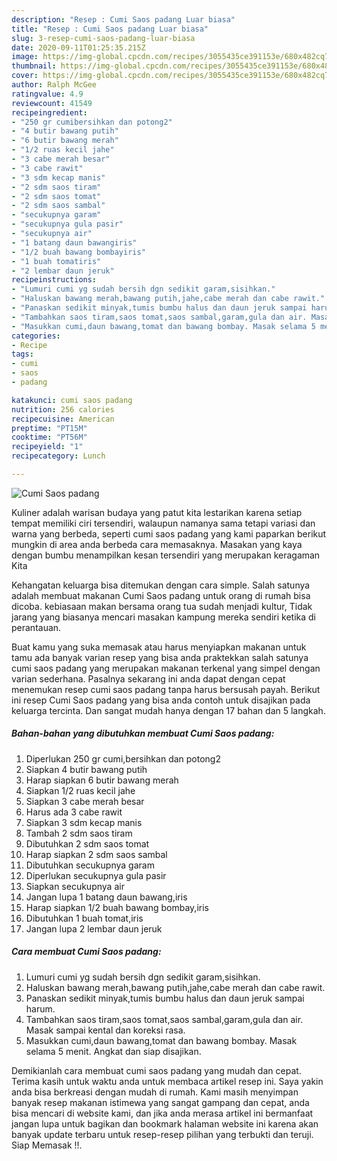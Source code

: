 ```yaml
---
description: "Resep : Cumi Saos padang Luar biasa"
title: "Resep : Cumi Saos padang Luar biasa"
slug: 3-resep-cumi-saos-padang-luar-biasa
date: 2020-09-11T01:25:35.215Z
image: https://img-global.cpcdn.com/recipes/3055435ce391153e/680x482cq70/cumi-saos-padang-foto-resep-utama.jpg
thumbnail: https://img-global.cpcdn.com/recipes/3055435ce391153e/680x482cq70/cumi-saos-padang-foto-resep-utama.jpg
cover: https://img-global.cpcdn.com/recipes/3055435ce391153e/680x482cq70/cumi-saos-padang-foto-resep-utama.jpg
author: Ralph McGee
ratingvalue: 4.9
reviewcount: 41549
recipeingredient:
- "250 gr cumibersihkan dan potong2"
- "4 butir bawang putih"
- "6 butir bawang merah"
- "1/2 ruas kecil jahe"
- "3 cabe merah besar"
- "3 cabe rawit"
- "3 sdm kecap manis"
- "2 sdm saos tiram"
- "2 sdm saos tomat"
- "2 sdm saos sambal"
- "secukupnya garam"
- "secukupnya gula pasir"
- "secukupnya air"
- "1 batang daun bawangiris"
- "1/2 buah bawang bombayiris"
- "1 buah tomatiris"
- "2 lembar daun jeruk"
recipeinstructions:
- "Lumuri cumi yg sudah bersih dgn sedikit garam,sisihkan."
- "Haluskan bawang merah,bawang putih,jahe,cabe merah dan cabe rawit."
- "Panaskan sedikit minyak,tumis bumbu halus dan daun jeruk sampai harum."
- "Tambahkan saos tiram,saos tomat,saos sambal,garam,gula dan air. Masak sampai kental dan koreksi rasa."
- "Masukkan cumi,daun bawang,tomat dan bawang bombay. Masak selama 5 menit. Angkat dan siap disajikan."
categories:
- Recipe
tags:
- cumi
- saos
- padang

katakunci: cumi saos padang 
nutrition: 256 calories
recipecuisine: American
preptime: "PT15M"
cooktime: "PT56M"
recipeyield: "1"
recipecategory: Lunch

---
```



![Cumi Saos padang](https://img-global.cpcdn.com/recipes/3055435ce391153e/680x482cq70/cumi-saos-padang-foto-resep-utama.jpg)

Kuliner adalah warisan budaya yang patut kita lestarikan karena setiap tempat memiliki ciri tersendiri, walaupun namanya sama tetapi variasi dan warna yang berbeda, seperti cumi saos padang yang kami paparkan berikut mungkin di area anda berbeda cara memasaknya. Masakan yang kaya dengan bumbu menampilkan kesan tersendiri yang merupakan keragaman Kita

Kehangatan keluarga bisa ditemukan dengan cara simple. Salah satunya adalah membuat makanan Cumi Saos padang untuk orang di rumah bisa dicoba. kebiasaan makan bersama orang tua sudah menjadi kultur, Tidak jarang yang biasanya mencari masakan kampung mereka sendiri ketika di perantauan.



Buat kamu yang suka memasak atau harus menyiapkan makanan untuk tamu ada banyak varian resep yang bisa anda praktekkan salah satunya cumi saos padang yang merupakan makanan terkenal yang simpel dengan varian sederhana. Pasalnya sekarang ini anda dapat dengan cepat menemukan resep cumi saos padang tanpa harus bersusah payah.
Berikut ini resep Cumi Saos padang yang bisa anda contoh untuk disajikan pada keluarga tercinta. Dan sangat mudah hanya dengan 17 bahan dan 5 langkah.


<!--inarticleads1-->

##### Bahan-bahan yang dibutuhkan membuat Cumi Saos padang:

1. Diperlukan 250 gr cumi,bersihkan dan potong2
1. Siapkan 4 butir bawang putih
1. Harap siapkan 6 butir bawang merah
1. Siapkan 1/2 ruas kecil jahe
1. Siapkan 3 cabe merah besar
1. Harus ada 3 cabe rawit
1. Siapkan 3 sdm kecap manis
1. Tambah 2 sdm saos tiram
1. Dibutuhkan 2 sdm saos tomat
1. Harap siapkan 2 sdm saos sambal
1. Dibutuhkan secukupnya garam
1. Diperlukan secukupnya gula pasir
1. Siapkan secukupnya air
1. Jangan lupa 1 batang daun bawang,iris
1. Harap siapkan 1/2 buah bawang bombay,iris
1. Dibutuhkan 1 buah tomat,iris
1. Jangan lupa 2 lembar daun jeruk




<!--inarticleads2-->

##### Cara membuat  Cumi Saos padang:

1. Lumuri cumi yg sudah bersih dgn sedikit garam,sisihkan.
1. Haluskan bawang merah,bawang putih,jahe,cabe merah dan cabe rawit.
1. Panaskan sedikit minyak,tumis bumbu halus dan daun jeruk sampai harum.
1. Tambahkan saos tiram,saos tomat,saos sambal,garam,gula dan air. Masak sampai kental dan koreksi rasa.
1. Masukkan cumi,daun bawang,tomat dan bawang bombay. Masak selama 5 menit. Angkat dan siap disajikan.




Demikianlah cara membuat cumi saos padang yang mudah dan cepat. Terima kasih untuk waktu anda untuk membaca artikel resep ini. Saya yakin anda bisa berkreasi dengan mudah di rumah. Kami masih menyimpan banyak resep makanan istimewa yang sangat gampang dan cepat, anda bisa mencari di website kami, dan jika anda merasa artikel ini bermanfaat jangan lupa untuk bagikan dan bookmark halaman website ini karena akan banyak update terbaru untuk resep-resep pilihan yang terbukti dan teruji. Siap Memasak !!. 
